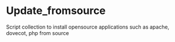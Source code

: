 Update_fromsource
=================
Script collection to install opensource applications such as 
apache, dovecot, php from source

